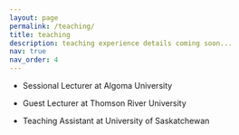 ```yaml
---
layout: page
permalink: /teaching/
title: teaching
description: teaching experience details coming soon...
nav: true
nav_order: 4
---
```


- Sessional Lecturer at Algoma University

- Guest Lecturer at Thomson River University

- Teaching Assistant at University of Saskatchewan


